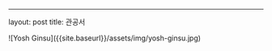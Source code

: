 ---
layout: post
title:  관공서
<!--date:   2017-08-25 13:32:20 +0300 --!>

![Yosh Ginsu]({{site.baseurl}}/assets/img/yosh-ginsu.jpg)

